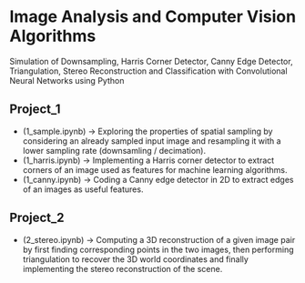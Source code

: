 # Image Analysis and Computer Vision Algorithms
Simulation of Downsampling, Harris Corner Detector, Canny Edge Detector, Triangulation, Stereo Reconstruction and Classification with Convolutional Neural Networks using Python

## Project_1
- (1_sample.ipynb) -> Exploring the properties of spatial sampling by considering an already sampled input image and resampling it with a lower sampling rate (downsamling / decimation).
- (1_harris.ipynb) -> Implementing a Harris corner detector to extract corners of an image used as features for machine learning algorithms.
- (1_canny.ipynb) -> Coding a Canny edge detector in 2D to extract edges of an images as useful features.

## Project_2
- (2_stereo.ipynb) -> Computing a 3D reconstruction of a given image pair by first finding corresponding points in the two images, then performing triangulation to recover the 3D world coordinates and finally implementing the stereo reconstruction of the scene.
